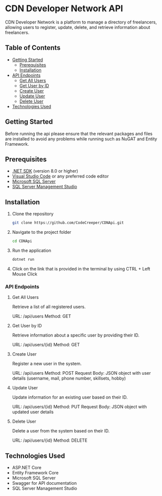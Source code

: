 # CDN Developer Network API

CDN Developer Network is a platform to manage a directory of freelancers, allowing users to register, update, delete, and retrieve information about freelancers.

## Table of Contents
- [Getting Started](#getting-started)
  - [Prerequisites](#prerequisites)
  - [Installation](#installation)
- [API Endpoints](#api-endpoints)
  - [Get All Users](#get-all-users)
  - [Get User by ID](#get-user-by-id)
  - [Create User](#create-user)
  - [Update User](#update-user)
  - [Delete User](#delete-user)
- [Technologies Used](#technologies-used)

## Getting Started
Before running the api please ensure that the relevant packages and files are installed to avoid any problems while running such as NuGAT and Entity Framework.

## Prerequisites
- [.NET SDK](https://dotnet.microsoft.com/download) (version 8.0 or higher)
- [Visual Studio Code](https://code.visualstudio.com/) or any preferred code editor
- [Microsoft SQL Server](https://www.microsoft.com/en-my/sql-server/sql-server-downloads)
- [SQL Server Management Studio](https://learn.microsoft.com/en-us/sql/ssms/download-sql-server-management-studio-ssms?view=sql-server-ver16)

## Installation
1. Clone the repository
   ```bash
   git clone https://github.com/CodeCreeper/CDNApi.git
2. Navigate to the project folder
   ```bash
   cd CDNApi
3. Run the application
   ```bash
   dotnet run
4. Click on the link that is provided in the terminal by using CTRL + Left Mouse Click

### API Endpoints
1. Get All Users

   Retrieve a list of all registered users.

   URL: /api/users
   Method: GET

2. Get User by ID

   Retrieve information about a specific user by providing their ID.

   URL: /api/users/{id}
   Method: GET

3. Create User

   Register a new user in the system.

   URL: /api/users
   Method: POST
   Request Body: JSON object with user details (username, mail, phone number, skillsets, hobby)

4. Update User
   
   Update information for an existing user based on their ID.
  
   URL: /api/users/{id}
   Method: PUT
   Request Body: JSON object with updated user details

5. Delete User
   
   Delete a user from the system based on their ID.

   URL: /api/users/{id}
   Method: DELETE

## Technologies Used
- ASP.NET Core
- Entity Framework Core
- Microsoft SQL Server
- Swagger for API documentation
- SQL Server Management Studio
